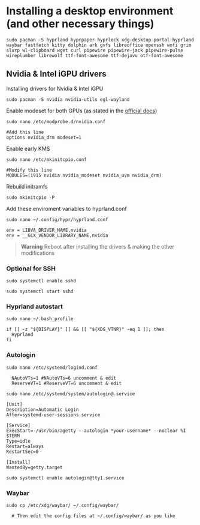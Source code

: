 # Installing a desktop environment (and other necessary things)

```shell
sudo pacman -S hyprland hyprpaper hyprlock xdg-desktop-portal-hyprland waybar fastfetch kitty dolphin ark gvfs libreoffice openssh wofi grim slurp wl-clipboard wget curl pipewire pipewire-jack pipewire-pulse wireplumber librewolf ttf-font-awesome ttf-dejavu otf-font-awesome
```

## Nvidia & Intel iGPU drivers

Installing drivers for Nvidia & Intel iGPU

```shell
sudo pacman -S nvidia nvidia-utils egl-wayland
```

Enable modeset for both GPUs (as stated in the [official docs](https://wiki.hypr.land/Nvidia/))

```shell
sudo nano /etc/modprobe.d/nvidia.conf
```

```shell
#Add this line
options nvidia_drm modeset=1
```

Enable early KMS

```shell
sudo nano /etc/mkinitcpio.conf
```

```shell
#Modify this line
MODULES=(i915 nvidia nvidia_modeset nvidia_uvm nvidia_drm)
```

Rebuild initramfs

```shell
sudo mkinitcpio -P
```

Add these enviroment variables to hyprland.conf

```shell
sudo nano ~/.config/hypr/hyprland.conf
```

```shell
env = LIBVA_DRIVER_NAME,nvidia
env = __GLX_VENDOR_LIBRARY_NAME,nvidia
```

> **Warning**
> Reboot after installing the drivers & making the other modifications

### Optional for SSH

```shell
sudo systemctl enable sshd
```

```shell
sudo systemctl start sshd
```

### Hyprland autostart

```shell
sudo nano ~/.bash_profile
```
```config
if [[ -z "${DISPLAY}" ]] && [[ "${XDG_VTNR}" -eq 1 ]]; then
  Hyprland
fi
```

### Autologin

```shell
sudo nano /etc/systemd/logind.conf
```
```config
  NAutoVTs=1 #NAutoVTs=6 uncomment & edit
  ReserveVT=1 #ReserveVT=6 uncomment & edit
```

```shell
sudo nano /etc/systemd/system/autologin@.service
```
```
[Unit]
Description=Automatic Login
After=systemd-user-sessions.service

[Service]
ExecStart=-/usr/bin/agetty --autologin *your-username* --noclear %I $TERM
Type=idle
Restart=always
RestartSec=0

[Install]
WantedBy=getty.target
```

```shell
sudo systemctl enable autologin@tty1.service
```

### Waybar

```shell
sudo cp /etc/xdg/waybar/ ~/.config/waybar/
```
```
  # Then edit the config files at ~/.config/waybar/ as you like
```

